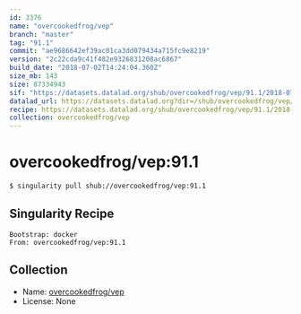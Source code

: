 ```yaml
---
id: 3376
name: "overcookedfrog/vep"
branch: "master"
tag: "91.1"
commit: "ae9686642ef39ac01ca3dd079434a715fc9e8219"
version: "2c22cda9c41f482e9326831208ac6867"
build_date: "2018-07-02T14:24:04.360Z"
size_mb: 143
size: 87334943
sif: "https://datasets.datalad.org/shub/overcookedfrog/vep/91.1/2018-07-02-ae968664-2c22cda9/2c22cda9c41f482e9326831208ac6867.simg"
datalad_url: https://datasets.datalad.org?dir=/shub/overcookedfrog/vep/91.1/2018-07-02-ae968664-2c22cda9/
recipe: https://datasets.datalad.org/shub/overcookedfrog/vep/91.1/2018-07-02-ae968664-2c22cda9/Singularity
collection: overcookedfrog/vep
---
```


# overcookedfrog/vep:91.1

```bash
$ singularity pull shub://overcookedfrog/vep:91.1
```

## Singularity Recipe

```singularity
Bootstrap: docker
From: overcookedfrog/vep:91.1
```

## Collection

 - Name: [overcookedfrog/vep](https://github.com/overcookedfrog/vep)
 - License: None

